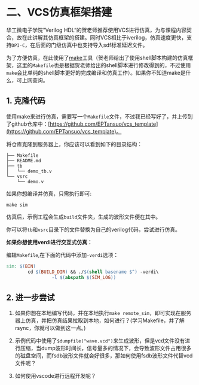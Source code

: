 # 二、VCS仿真框架搭建

华工微电子学院”Verilog HDL“的贺老师推荐使用VCS进行仿真，为与课程内容契合，故在此讲解其仿真框架的搭建。同时VCS相比于iverilog，仿真速度更快，支持`DPI-C`，在后面的门级仿真中也支持导入sdf标准延迟文件。

为了方便仿真，在此使用了[make](https://www.gnu.org/software/make/)工具（贺老师给出了使用shell脚本构建的仿真框架，这里的`Makefile`也是根据贺老师给出的shell脚本进行修改得到的，不过使用`make`会比单纯的shell脚本更好的完成编译和仿真工作）。如果你不知道make是什么，可上网查询。

## 1. 克隆代码

使用make来进行仿真，需要写一个`Makefile`文件，不过我已经写好了，并上传到了github仓库中：[https://github.com/EPTansuo/vcs_template](https://github.com/EPTansuo/vcs_template)。

将仓库克隆到服务器上，你应该可以看到如下的目录结构：

```
├── Makefile
├── README.md
├── tb
│   └── demo_tb.v
└── vsrc
    └── demo.v
```

如果你想编译并仿真，只需执行即可:

```shell
make sim
```

仿真后，示例工程会生成`build`文件夹，生成的波形文件便在其中。

你可以将`tb`和`vsrc`目录下的文件替换为自己的verilog代码，尝试进行仿真。

**如果你想使用verdi进行交互式仿真：** 

编辑`Makefile`,在下面的代码中添加`-verdi`选项：

```makefile
sim: $(BIN)
        cd $(BUILD_DIR) && ./$(shell basename $^) -verdi\
                 -l $(abspath $(SIM_LOG))
```

## 2. 进一步尝试

1. 如果你想在本地编写代码，并在本地执行`make remote_sim`，即可实现在服务器上仿真，并把仿真结果拉取到本地，如何进行？(学习Makefile，并了解rsync，你就可以做到这一点。)

2. 示例代码中使用了`$dumpfile("wave.vcd")`来生成波形，但是vcd文件没有进行压缩，当dump波形时间长，信号量多的情况下，会导致波形文件占用很多的磁盘空间，而fsdb波形文件就会好很多，那如何使用fsdb波形文件代替vcd文件呢？
3. 如何使用vscode进行远程开发呢？



